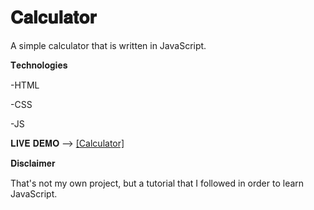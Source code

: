 # 𝐂𝐚𝐥𝐜𝐮𝐥𝐚𝐭𝐨𝐫
 A simple calculator that is written in JavaScript. 

𝐓𝐞𝐜𝐡𝐧𝐨𝐥𝐨𝐠𝐢𝐞𝐬

-HTML

-CSS

-JS


𝐋𝐈𝐕𝐄 𝐃𝐄𝐌𝐎 --> 
<a href="[Calculator](https://matteobattilani.github.io/calculator/)" target="_blank">[Calculator]</a>


𝐃𝐢𝐬𝐜𝐥𝐚𝐢𝐦𝐞𝐫

That's not my own project, but a tutorial that I followed in order to learn JavaScript.
